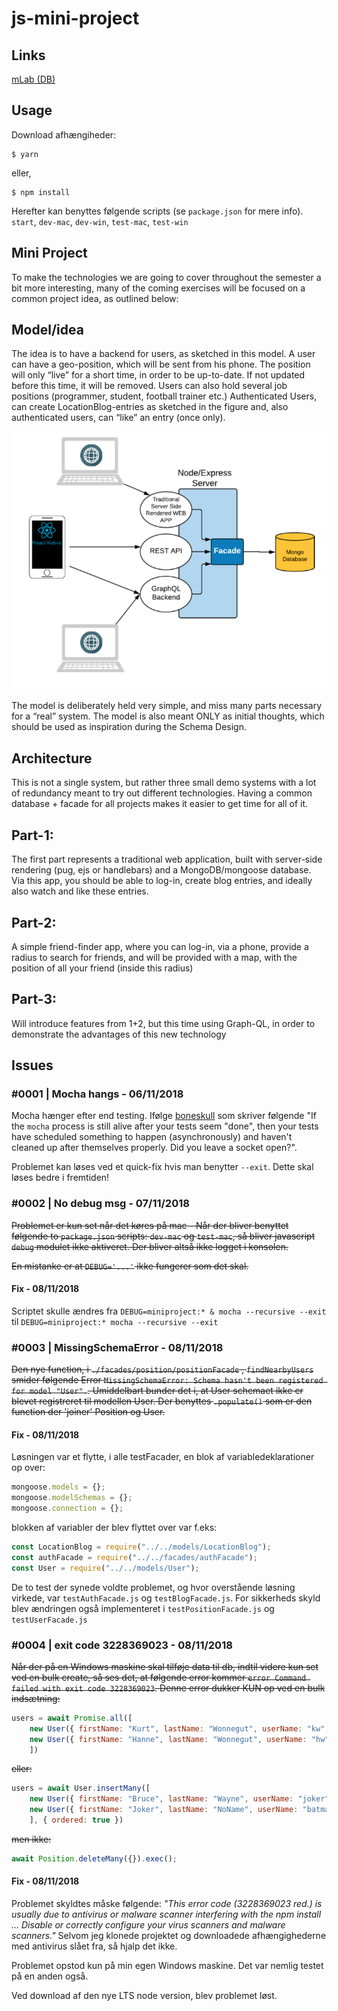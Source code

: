 # js-mini-project

## Links

[mLab (DB)](https://mlab.com/home)

## Usage
Download afhængiheder:
```
$ yarn
```
eller,
```
$ npm install
```

Herefter kan benyttes følgende scripts (se `package.json` for mere info). `start`, `dev-mac`, `dev-win`, `test-mac`, `test-win`

## Mini Project
To make the technologies we are going to cover throughout the semester a bit more interesting, many of the coming exercises will be focused on a common project idea, as outlined below:

## Model/idea
The idea is to have a backend for users, as sketched in this model. 
A user can have a geo-position, which will be sent from his phone. The position will only “live” for a short time, in order to be up-to-date. If not updated before this time, it will be removed. Users can also hold several job positions (programmer, student, football trainer etc.)
Authenticated Users, can create LocationBlog-entries as sketched in the figure and, also authenticated users, can “like” an entry (once only).

![](./model.png)

The model is deliberately held very simple, and miss many parts necessary for a “real” system. The model is also meant ONLY  as initial thoughts, which should be used as inspiration during the Schema Design.

## Architecture
This is not a single system, but rather three small demo systems with a lot of redundancy meant to try out different technologies. Having a common database + facade for all projects makes it easier to get time for all of it.

## Part-1: 
The first part represents a traditional web application, built with server-side rendering (pug, ejs or handlebars) and a MongoDB/mongoose database. Via this app, you should be able to log-in, create blog entries, and ideally also watch and like these entries.

## Part-2:
A simple friend-finder app, where you can log-in, via a phone, provide a radius to search for friends, and will be provided with a map, with the position of all your friend (inside this radius) 

## Part-3: 
Will introduce features from 1+2, but this time using Graph-QL, in order to demonstrate the advantages of this new technology

## Issues
### #0001 | Mocha hangs - 06/11/2018
Mocha hænger efter end testing. Ifølge [boneskull](https://boneskull.com/mocha-v4-nears-release/#mochawontforceexit) som skriver følgende "If the `mocha` process is still alive after your tests seem "done", then your tests have scheduled something to happen (asynchronously) and haven't cleaned up after themselves properly. Did you leave a socket open?".

Problemet kan løses ved et quick-fix hvis man benytter `--exit`. Dette skal løses bedre i fremtiden!

### #0002 | No debug msg - 07/11/2018
~~Problemet er kun set når det køres på mac - Når der bliver benyttet følgende to `package.json` scripts: `dev-mac` og `test-mac`, så bliver javascript `debug` modulet ikke aktiveret. Der bliver altså ikke logget i konsolen.~~

~~En mistanke er at `DEBUG='...'` ikke fungerer som det skal.~~

#### Fix - 08/11/2018
Scriptet skulle ændres fra `DEBUG=miniproject:* & mocha --recursive --exit` til `DEBUG=miniproject:* mocha --recursive --exit`

### #0003 | MissingSchemaError - 08/11/2018
~~Den nye function, i `./facades/position/positionFacade` , `findNearbyUsers` smider følgende Error `MissingSchemaError: Schema hasn't been registered for model "User".`. Umiddelbart bunder det i, at User schemaet ikke er blevet registreret til modellen User. Der benyttes `.populate()` som er den function der 'joiner' Position og User.~~

#### Fix - 08/11/2018
Løsningen var et flytte, i alle testFacader, en blok af variabledeklarationer op over:
```javascript
mongoose.models = {};
mongoose.modelSchemas = {};
mongoose.connection = {};
```

blokken af variabler der blev flyttet over var f.eks:
```javascript
const LocationBlog = require("../../models/LocationBlog");
const authFacade = require("../../facades/authFacade");
const User = require("../../models/User");
```

De to test der synede voldte problemet, og hvor overstående løsning virkede, var `testAuthFacade.js` og `testBlogFacade.js`. For sikkerheds skyld blev ændringen også implementeret i `testPositionFacade.js` og `testUserFacade.js`

### #0004 | exit code 3228369023 - 08/11/2018
~~Når der på en Windows maskine skal tilføje data til db, indtil videre kun set ved en bulk create, så ses det, at følgende error kommer `error Command failed with exit code 3228369023`. Denne error dukker KUN op ved en bulk indsætning:~~ 
```javascript
users = await Promise.all([
    new User({ firstName: "Kurt", lastName: "Wonnegut", userName: "kw", password: "test", email: "a@b.dk" }).save(),
    new User({ firstName: "Hanne", lastName: "Wonnegut", userName: "hw", password: "test", email: "b@b.dk" }).save(),
    ])
```

~~eller:~~
```javascript
users = await User.insertMany([
    new User({ firstName: "Bruce", lastName: "Wayne", userName: "joker", password: "test", email: "bat@man.org" }),
    new User({ firstName: "Joker", lastName: "NoName", userName: "batman", password: "test", email: "jo@ker.org" })
    ], { ordered: true })
```

~~men ikke:~~
```javascript
await Position.deleteMany({}).exec();
```

#### Fix - 08/11/2018
Problemet skyldtes måske følgende: *"This error code (3228369023 red.) is usually due to antivirus or malware scanner interfering with the npm install ... Disable or correctly configure your virus scanners and malware scanners."* Selvom jeg klonede projektet og downloadede afhængighederne med antivirus slået fra, så hjalp det ikke. 

Problemet opstod kun på min egen Windows maskine. Det var nemlig testet på en anden også.

Ved download af den nye LTS node version, blev problemet løst.
